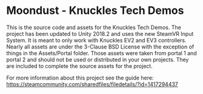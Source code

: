 # Moondust - Knuckles Tech Demos

This is the source code and assets for the Knuckles Tech Demos. The project has been updated to Unity 2018.2 and uses the new SteamVR Input System. It is meant to only work with Knuckles EV2 and EV3 controllers. Nearly all assets are under the 3-Clause BSD License with the exception of things in the Assets/Portal folder. Those assets were taken from portal 1 and portal 2 and should not be used or distributed in your own projects. They are included to complete the source assets for the project.

For more information about this project see the guide here: https://steamcommunity.com/sharedfiles/filedetails/?id=1417294437